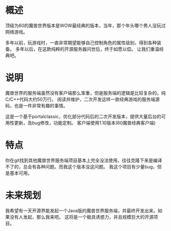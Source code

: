# 概述
顶级为60的魔兽世界版本是WOW最经典的版本，当年，那个年头哪个男人没玩过网络游戏。

多年以前，玩游戏时，一直非常期望能够自己控制角色的属性级别，得到各种装备。
多年以后，在这款纯粹的开源服务器问世后，终于如愿以偿。
让我们重温经典吧。

# 说明
魔兽世界的服务端虽然没有客户端那么笨重，但是服务端的逻辑是比较复杂的。纯C/C++代码大约50万行。
阅读并维护，二次开发这样一款经典游戏的服务端源码，也是一件非常有趣的事情。

这是一个基于portalclassic，优化部分代码后的二次开发版本，提供大量后台的可用性更新，及bug修改，功能定制。
客户端使用1.10版本(60魔兽经典客户端)


# 特点
你在git找到其他魔兽世界服务端项目基本上完全没法使用。往往克隆下来是编译不了的，总会有各种问题。而我这个版本没这问题。
我这个项目有少量bug，但是基本可用。

# 未来规划
我希望有一天开源界能发起一个Java版的魔兽世界服务端，并最终开发出来。如果没有人发起，那么我来吧。
这将是一个极具诱惑力，并且规模巨大的开源项目。
 
 
 
 
